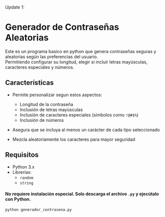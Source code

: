 Update 1:
# Generador de Contraseñas Aleatorias

Este es un programa basico en python que genera contraseñas seguras y aleatorias según las preferencias del usuario.  
Permitiendo configurar su longitud, elegir si incluir letras mayúsculas, caracteres especiales y números.

## Características

- Permite personalizar segun estos aspectos:
  
  - Longitud de la contraseña
  - Inclusión de letras mayúsculas
  - Inclusión de caracteres especiales (símbolos como `!@#$%`)
  - Inclusión de números
- Asegura que se incluya al menos un carácter de cada tipo seleccionado
- Mezcla aleatoriamente los caracteres para mayor seguridad

## Requisitos

- Python 3.x
- Librerías:
  - `random`
  - `string`

#### No requiere instalación especial. Solo descarga el archivo `.py` y ejecútalo con Python.

```bash
python generador_contrasena.py
